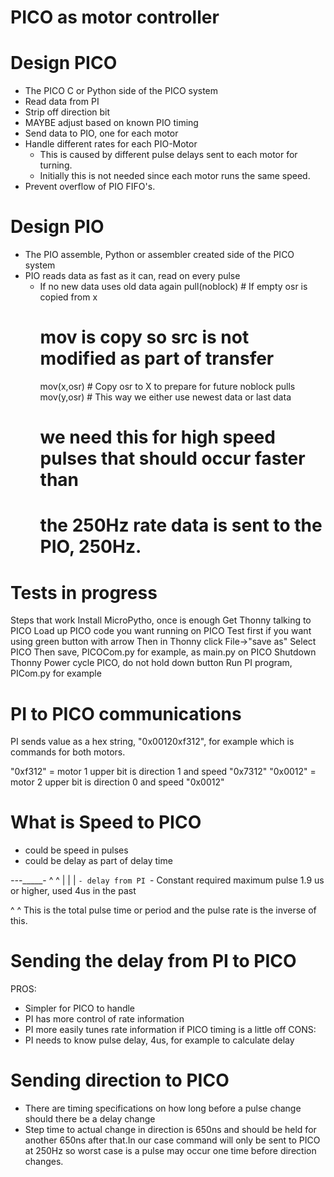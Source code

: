 # PICO as motor controller

# Design PICO
- The PICO C or Python side of the PICO system
- Read data from PI
- Strip off direction bit
- MAYBE adjust based on known PIO timing
- Send data to PIO, one for each motor
- Handle different rates for each PIO-Motor
  - This is caused by different pulse delays sent to each motor for turning.
  - Initially this is not needed since each motor runs the same speed.
- Prevent overflow of PIO FIFO's.

# Design PIO
- The PIO assemble, Python or assembler created side of the PICO system
- PIO reads data as fast as it can, read on every pulse
  - If no new data uses old data again
    pull(noblock) # If empty osr is copied from x
	# mov is copy so src is not modified as part of transfer
    mov(x,osr)    # Copy osr to X to prepare for future noblock pulls
    mov(y,osr)    # This way we either use newest data or last data
    # we need this for high speed pulses that should occur faster than
	# the 250Hz rate data is sent to the PIO, 250Hz.

# Tests in progress
Steps that work
Install MicroPytho, once is enough
Get Thonny talking to PICO
Load up PICO code you want running on PICO
  Test first if you want using green button with arrow
Then in Thonny click File->"save as"
Select PICO
Then save, PICOCom.py for example, as main.py on PICO
Shutdown Thonny
Power cycle PICO, do not hold down button
Run PI program, PICom.py for example

# PI to PICO communications
PI sends value as a hex string, "0x00120xf312", for example which is
commands for both motors.

"0xf312" = motor 1 upper bit is direction 1 and speed "0x7312"
"0x0012" = motor 2 upper bit is direction 0 and speed "0x0012"

# What is Speed to PICO
- could be speed in pulses
- could be delay as part of delay time

_---______-
  ^   ^
  |   |
  |   `- delay from PI
  `- Constant required maximum pulse 1.9 us or higher, used 4us in the past
  
 ^        ^ This is the total pulse time or period and the pulse rate is the
            inverse of this.

# Sending the delay from PI to PICO
PROS:
- Simpler for PICO to handle
- PI has more control of rate information
- PI more easily tunes rate information if PICO timing is a little off
CONS:
- PI needs to know pulse delay, 4us, for example to calculate delay

# Sending direction to PICO
- There are timing specifications on how long before a pulse change
  should there be a delay change
- Step time to actual change in direction is 650ns and should be held
  for another 650ns after that.In our case command will only be sent
  to PICO at 250Hz so worst case is a pulse may occur one time before
  direction changes.
  
